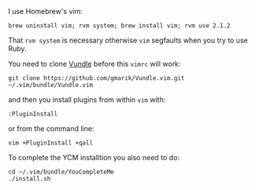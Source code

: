 I use Homebrew's vim:

    brew uninstall vim; rvm system; brew install vim; rvm use 2.1.2

That `rvm system` is necessary otherwise `vim` segfaults when you try to use Ruby.

You need to clone [Vundle](https://github.com/gmarik/Vundle.vim#about) before this `vimrc` will work:

    git clone https://github.com/gmarik/Vundle.vim.git ~/.vim/bundle/Vundle.vim

and then you install plugins from within `vim` with:

    :PluginInstall

or from the command line:

    vim +PluginInstall +qall

To complete the YCM installtion you also need to do:

    cd ~/.vim/bundle/YouCompleteMe
    ./install.sh
